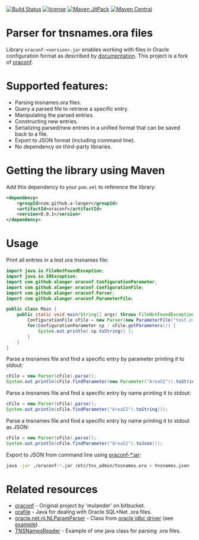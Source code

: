 [![Build Status](https://travis-ci.org/a-langer/oraconf.svg?branch=master)](https://travis-ci.org/a-langer/oraconf)
[![license](https://img.shields.io/badge/License-Apache%202.0-blue.svg)](https://github.com/a-langer/oraconf/blob/master/LICENSE)
[![Maven JitPack](https://img.shields.io/github/tag/a-langer/oraconf.svg?label=maven)](https://jitpack.io/#a-langer/oraconf)
[![Maven Central](https://maven-badges.herokuapp.com/maven-central/com.github.a-langer/oraconf/badge.svg)](https://maven-badges.herokuapp.com/maven-central/com.github.a-langer/oraconf)

# Parser for tnsnames.ora files

Library `oraconf-<version>.jar` enables working with files in Oracle configuration format as described by [documentation][1]. 
This project is a fork of [oraconf][2].

# Supported features:

* Parsing tnsnames.ora files.
* Query a parsed file to retrieve a specific entry.
* Manipulating the parsed entries.
* Constructing new entries.
* Serializing parsed/new entries in a unified format that can be saved back to a file.
* Export to JSON format (including command line).
* No dependency on third-party libraries.

# Getting the library using Maven

Add this dependency to your `pom.xml` to reference the library:

```xml
<dependency>
    <groupId>com.github.a-langer</groupId>
    <artifactId>oraconf</artifactId>
    <version>0.0.1</version>
</dependency>
```

# Usage

Print all entries in a test.ora tnsnames file:

```java
import java.io.FileNotFoundException;
import java.io.IOException;
import com.github.alanger.oraconf.ConfigurationParameter;
import com.github.alanger.oraconf.ConfigurationFile;
import com.github.alanger.oraconf.Parser;
import com.github.alanger.oraconf.ParameterFile;

public class Main {
    public static void main(String[] args) throws FileNotFoundException, IOException {
        ConfigurationFile cFile = new Parser(new ParameterFile("test.ora")).parse();
        for(ConfigurationParameter cp : cFile.getParameters()) {
            System.out.println( cp.toString() );
        }
    }
}
```

Parse a tnsnames file and find a specific entry by parameter printing it to stdout:

```java
cFile = new Parser(cFile).parse();
System.out.println(cFile.findParameter(new Parameter("Area52")).toString());
```

Parse a tnsnames file and find a specific entry by name printing it to stdout:

```java
cFile = new Parser(cFile).parse();
System.out.println(cFile.findParameter("Area52").toString());
```

Parse a tnsnames file and find a specific entry by name printing it to stdout as JSON:

```java
cFile = new Parser(cFile).parse();
System.out.println(cFile.findParameter("Area52").toJson());
```

Export to JSON from command line using [oraconf-*.jar][8]:

```bash
java -jar ./oraconf-*.jar /etc/tns_admin/tnsnames.ora > tnsnames.json
```

# Related resources
* [oraconf][2] - Original project by 'mulander' on bitbucket.
* [orafile][3] - Java for dealing with Oracle SQL*Net .ora files.
* [oracle.net.nl.NLParamParser][5] - Class from [oracle jdbc driver][6] (see [example][7]).
* [TNSNamesReader][4] - Example of one java class for parsing .ora files.

[1]: https://docs.oracle.com/database/121/NETRF/tnsnames.htm#NETRF007
[2]: https://bitbucket.org/mulander/oraconf/wiki/Home
[3]: https://github.com/gtri/orafile
[4]: https://www.programmersought.com/article/647684118/
[5]: https://github.com/caot/ojdbc6-11.2.0.2.0.src/blob/master/src/oracle/net/jdbc/nl/NLParamParser.java 
[6]: https://mvnrepository.com/artifact/com.oracle.database.jdbc/ojdbc8
[7]: https://www.sql.ru/forum/598369/jdbc-poluchit-spisok-baz?mid=6223824#6223824
[8]: https://github.com/a-langer/oraconf/releases




